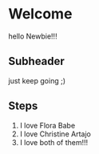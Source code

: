 # Welcome

hello Newbie!!!

## Subheader

just keep going ;)

## Steps

1. I love Flora Babe
2. I love Christine Artajo
3. I love both of them!!!


